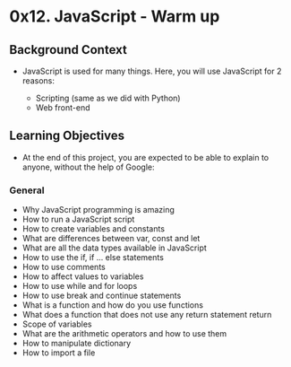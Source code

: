 # 0x12. JavaScript - Warm up

## Background Context
- JavaScript is used for many things. Here, you will use JavaScript for 2 reasons:

    * Scripting (same as we did with Python)
    * Web front-end

## Learning Objectives
- At the end of this project, you are expected to be able to explain to anyone, without the help of Google:

### General
* Why JavaScript programming is amazing
* How to run a JavaScript script
* How to create variables and constants
* What are differences between var, const and let
* What are all the data types available in JavaScript
* How to use the if, if ... else statements
* How to use comments
* How to affect values to variables
* How to use while and for loops
* How to use break and continue statements
* What is a function and how do you use functions
* What does a function that does not use any return statement return
* Scope of variables
* What are the arithmetic operators and how to use them
* How to manipulate dictionary
* How to import a file
